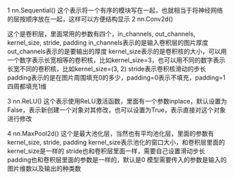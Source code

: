 1 nn.Sequential()
这个表示将一个有序的模块写在一起，也就相当于将神经网络的层按顺序放在一起，这样可以方便结构显示
2 nn.Conv2d()

这个是卷积层，里面常用的参数有四个，in_channels, out_channels, kernel_size, stride, padding
in_channels表示的是输入卷积层的图片厚度
out_channels表示的是要输出的厚度
kernel_size表示的是卷积核的大小，可以用一个数字表示长宽相等的卷积核，比如kernel_size=3，也可以用不同的数字表示长宽不同的卷积核，比如kernel_size=(3, 2)
stride表示卷积核滑动的步长
padding表示的是在图片周围填充0的多少，padding=0表示不填充，padding=1四周都填充1维

3 nn.ReLU()
这个表示使用ReLU激活函数，里面有一个参数inplace，默认设置为False，表示新创建一个对象对其修改，也可以设置为True，表示直接对这个对象进行修改

4 nn.MaxPool2d()
这个是最大池化层，当然也有平均池化层，里面的参数有kernel_size, stride, padding
kernel_size表示池化的窗口大小，和卷积层里面的kernel_size是一样的
stride也和卷积层里面一样，需要自己设置滑动步长
padding也和卷积层里面的参数是一样的，默认是0
模型需要传入的参数是输入的图片维数以及输出的种类数
